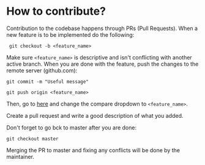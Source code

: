 # How to contribute?

Contribution to the codebase happens through PRs (Pull Requests). When a new feature is to be implemented do the following:

` git checkout -b <feature_name>`

Make sure `<feature_name>` is descriptive and isn't conflicting with another active branch. When you are done with the feature, push the changes to the remote server (github.com):

`git commit -m "Useful message"`

`git push origin <feature_name>`

Then, go to [here](https://github.com/BobbyRaduloff/CouncilTrack/compare) and change the compare dropdown to `<feature_name>`.

Create a pull request and write a good description of what you added.

Don't forget to go bck to master after you are done:

 `git checkout master`

Merging the PR to master and fixing any conflicts will be done by the maintainer.
